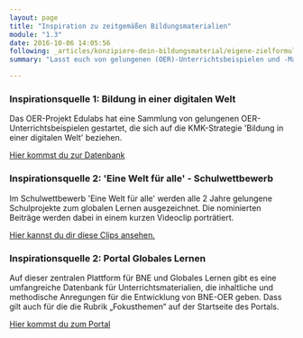 ```yaml
---
layout: page
title: "Inspiration zu zeitgemäßen Bildungsmaterialien"
module: "1.3"
date: 2016-10-06 14:05:56
following: _articles/konzipiere-dein-bildungsmaterial/eigene-zielformulierung.md
summary: "Lasst euch von gelungenen (OER)-Unterrichtsbeispielen und -Materialien inspirieren."

---
```



### Inspirationsquelle 1: Bildung in einer digitalen Welt

Das OER-Projekt Edulabs hat eine Sammlung von gelungenen OER-Unterrichtsbeispielen gestartet, die sich auf die KMK-Strategie 'Bildung in einer digitalen Welt' beziehen.

[Hier kommst du zur Datenbank](https://edulabs.de/oer/)

### Inspirationsquelle 2: 'Eine Welt für alle' - Schulwettbewerb

Im Schulwettbewerb 'Eine Welt für alle' werden alle 2 Jahre gelungene Schulprojekte zum globalen Lernen ausgezeichnet. Die nominierten Beiträge werden dabei in einem kurzen Videoclip porträtiert. 

[Hier kannst du dir diese Clips ansehen.](https://www.eineweltfueralle.de/rueckblick/rueckblick.html)

### Inspirationsquelle 2: Portal Globales Lernen

Auf dieser zentralen Plattform für BNE und Globales Lernen gibt es eine umfangreiche Datenbank für Unterrichtsmaterialien, die inhaltliche und methodische Anregungen für die Entwicklung von BNE-OER geben. Dass gilt auch für die die Rubrik „Fokusthemen“ auf der Startseite des Portals.

[Hier kommst du zum Portal](https://www.globaleslernen.de/de)
